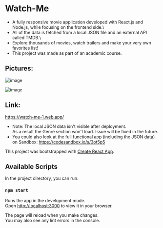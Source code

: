 # Watch-Me

* A fully responsive movie application developed with React.js and Node.js, while focusing on the frontend side.\
* All of the data is fetched from a local JSON file and an external API called TMDB.\
* Explore thousands of movies, watch trailers and make your very own favorites list!
* This project was made as part of an academic course. 

## Pictures:

![image](https://user-images.githubusercontent.com/94289687/183048608-9352db05-5c84-4790-b3ed-01e369d2a252.png)

![image](https://user-images.githubusercontent.com/94289687/183048445-3c546be5-7cd3-479d-867a-774578d7954b.png)




## Link:
https://watch-me-1.web.app/
* Note: The local JSON data isn't visible after deployment.\
  As a result the Genre section won't load. Issue will be fixed in the future. 
* You could also look at the full functional app (including the JSON data) on Sandbox: https://codesandbox.io/s/3ot5p5

This project was bootstrapped with [Create React App](https://github.com/facebook/create-react-app).

## Available Scripts

In the project directory, you can run:

### `npm start`

Runs the app in the development mode.\
Open [http://localhost:3000](http://localhost:3000) to view it in your browser.

The page will reload when you make changes.\
You may also see any lint errors in the console.


